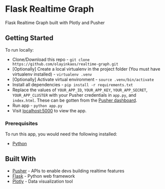 # Flask Realtime Graph
Flask Realtime Graph built with Plotly and Pusher

## Getting Started
To run locally:
- Clone/Download this repo - `git clone https://github.com/olayinkaos/realtime-graph.git`
- [Optionally] Create a local virtualenv in the project folder (You must have virtualenv installed) - `virtualenv .venv`
- [Optionally] Activate virtual environment - `source .venv/bin/activate`
- Install all dependencies - `pip install -r requirements.txt`
- Replace the values of  `YOUR_APP_ID`, `YOUR_APP_KEY`, `YOUR_APP_SECRET`, `YOUR_APP_CLUSTER` with your Pusher credentials in `app.py`, and `index.html`. These can be gotten from the [Pusher dashboard](https://dashboard.pusher.com/).
- Run app - `python app.py`
- Visit [localhost:5000](http://localhost:5000/) to view the app.

### Prerequisites

To run this app, you would need the following installed:

- [Python](https://www.python.org/)

## Built With

* [Pusher](https://pusher.com/) - APIs to enable devs building realtime features
* [Flask](http://flask.pocoo.org/) - Python web framework
* [Plotly](https://plot.ly/) - Data visualization tool
